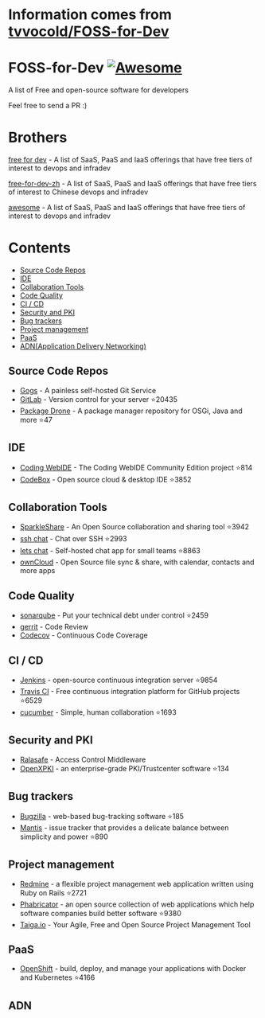 # Information comes from [tvvocold/FOSS-for-Dev](https://github.com/tvvocold/FOSS-for-Dev)
# FOSS-for-Dev  [![Awesome](https://cdn.rawgit.com/sindresorhus/awesome/d7305f38d29fed78fa85652e3a63e154dd8e8829/media/badge.svg)](https://github.com/sindresorhus/awesome)
A list of Free and open-source software for developers

 
Feel free to send a PR :)
# Brothers
[free for dev](https://github.com/ripienaar/free-for-dev) - A list of SaaS, PaaS and IaaS offerings that have free tiers of interest to devops and infradev

[free-for-dev-zh](https://github.com/qinghuaiorg/free-for-dev-zh) - A list of SaaS, PaaS and IaaS offerings that have free tiers of interest to Chinese devops and infradev

[awesome](https://github.com/sindresorhus/awesome) - A list of SaaS, PaaS and IaaS offerings that have free tiers of interest to devops and infradev


# Contents
   * [Source Code Repos](#source-code-repos)
   * [IDE](#ide)
   * [Collaboration Tools](#collaboration-tools)
   * [Code Quality](#code-quality)
   * [CI / CD](#ci--cd)
   * [Security and PKI](#security-and-pki)
   * [Bug trackers](#bug-trackers)
   * [Project management](#project-management)
   * [PaaS](#paas)
   * [ADN(Application Delivery Networking)](#adn)


## Source Code Repos 

 * [Gogs](https://github.com/gogits/gogs)  - A painless self-hosted Git Service 
 * [GitLab](https://github.com/gitlabhq/gitlabhq) - Version control for your server :star:20435
 * [Package Drone](https://github.com/eclipse/packagedrone) - A package manager repository for OSGi, Java and more :star:47


## IDE 

 * [Coding WebIDE](https://github.com/Coding/WebIDE) - The Coding WebIDE Community Edition project :star:814
 * [CodeBox](https://github.com/CodeboxIDE/codebox) - Open source cloud & desktop IDE :star:3852


## Collaboration Tools

 * [SparkleShare](https://github.com/hbons/SparkleShare) - An Open Source collaboration and sharing tool :star:3942
 * [ssh chat](https://github.com/shazow/ssh-chat) - Chat over SSH  :star:2993
 * [lets chat](https://github.com/sdelements/lets-chat) - Self-hosted chat app for small teams :star:8863
 * [ownCloud](https://owncloud.org) - Open Source file sync & share, with calendar, contacts and more apps

## Code Quality

 * [sonarqube](https://github.com/SonarSource/sonarqube) - Put your technical debt under control :star:2459
 * [gerrit](https://gerrit.googlesource.com/) - Code Review
 * [Codecov](https://codecov.io/) - Continuous Code Coverage


## CI / CD

 * [Jenkins](https://github.com/jenkinsci/jenkins) - open-source continuous integration server :star:9854
 * [Travis CI](https://github.com/travis-ci/travis-ci) - Free continuous integration platform for GitHub projects :star:6529
 * [cucumber](https://github.com/cucumber/cucumber) - Simple, human collaboration  :star:1693


## Security and PKI

 * [Ralasafe](http://sourceforge.net/projects/ralasafe/) - Access Control Middleware
 * [OpenXPKI](https://github.com/openxpki/openxpki) - an enterprise-grade PKI/Trustcenter software :star:134


## Bug trackers

* [Bugzilla](https://github.com/bugzilla/bugzilla) - web-based bug-tracking software :star:185
* [Mantis](https://github.com/mantisbt/mantisbt) - issue tracker that provides a delicate balance between simplicity and power :star:890


## Project management
* [Redmine](https://github.com/redmine/redmine) - a flexible project management web application written using Ruby on Rails :star:2721
* [Phabricator](https://github.com/phacility/phabricator) - an open source collection of web applications which help software companies build better software :star:9380
* [Taiga.io](https://github.com/taigaio) - Your Agile, Free and Open Source Project Management Tool

## PaaS

 * [OpenShift](https://github.com/openshift/origin) - build, deploy, and manage your applications with Docker and Kubernetes :star:4166

## ADN 
  
 


